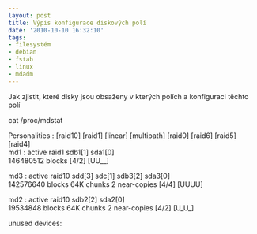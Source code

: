 ```yaml
---
layout: post
title: Výpis konfigurace diskových polí
date: '2010-10-10 16:32:10'
tags:
- filesystém
- debian
- fstab
- linux
- mdadm
---
```


Jak zjistit, které disky jsou obsaženy v kterých polích a
konfiguraci těchto polí


<p>cat /proc/mdstat</p>

<p>Personalities : [raid10] [raid1] [linear] [multipath] [raid0] [raid6] [raid5]
[raid4]
<br />md1 : active raid1 sdb1[1] sda1[0]
<br />146480512 blocks [4/2] [UU__]</p>

<p>md3 : active raid10 sdd[3] sdc[1] sdb3[2] sda3[0]
<br />142576640 blocks 64K chunks 2 near-copies [4/4] [UUUU]</p>

<p>md2 : active raid10 sdb2[2] sda2[0]
<br />19534848 blocks 64K chunks 2 near-copies [4/2] [U_U_]</p>

<p>unused devices: <none></p>

